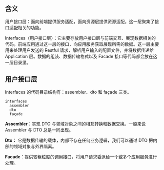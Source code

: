 ## 含义
用户接口层：面向前端提供服务适配，面向资源层提供资源适配。这一层聚集了接口适配相关的功能。

Interfaces（用户接口层）：它主要存放用户接口层与前端交互、展现数据相关的代码。前端应用通过这一层的接口，向应用服务获取展现所需的数据。这一层主要用来处理用户发送的 Restful 请求，解析用户输入的配置文件，并将数据传递给 Application 层。数据的组装、数据传输格式以及 Facade 接口等代码都会放在这一层目录里。

## 用户接口层
Interfaces 的代码目录结构有：assembler、dto 和 façade 三类。

    interfaces
      assembler
      dto
      façade

**Assembler**：实现 DTO 与领域对象之间的相互转换和数据交换。一般来说 Assembler 与 DTO 总是一同出现。

**Dto：** 它是数据传输的载体，内部不存在任何业务逻辑，我们可以通过 DTO 把内部的领域对象与外界隔离。

**Facade**：提供较粗粒度的调用接口，将用户请求委派给一个或多个应用服务进行处理。
